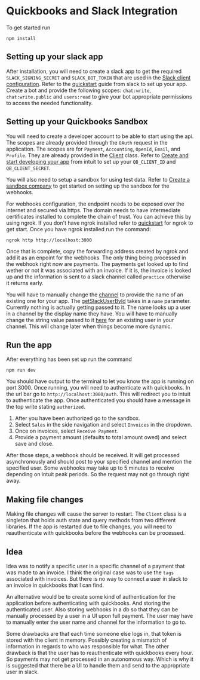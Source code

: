 # Quickbooks and Slack Integration

To get started run
```
npm install
```

## Setting up your slack app
After installation, you will need to create a slack app to get the required `SLACK_SIGNING_SECRET` and `SLACK_BOT_TOKEN` that are used in the [Slack client configuration](./slackClient.config.js). Refer to the [quickstart](https://api.slack.com/start/quickstart) guide from slack to set up your app. Create a bot and provide the following scopes: `chat:write`, `chat:write.public` and `users:read` to give your bot appropriate permissions to access the needed functionality.

## Setting up your Quickbooks Sandbox
You will need to create a developer account to be able to start using the api. The scopes are already provided through the `OAuth` request in the application. The scopes are for `Payment`, `Accounting`, `OpenId`, `Email`, and `Profile`. They are already provided in the [Client](./data-context/Client.js#L28) class. Refer to [Create and start developing your app](https://developer.intuit.com/app/developer/qbo/docs/get-started/start-developing-your-app) from intuit to set up your `QB_CLIENT_ID` and `QB_CLIENT_SECRET`.

You will also need to setup a sandbox for using test data. Refer to [Create a sandbox company](https://developer.intuit.com/app/developer/qbo/docs/develop/sandboxes/manage-your-sandboxes) to get started on setting up the sandbox for the webhooks.

For webhooks configuration, the endpoint needs to be exposed over the internet and secured via https. The domain needs to have intermediate certificates installed to complete the chain of trust. You can achieve this by using ngrok. If you don't have ngrok installed refer to [quickstart](https://ngrok.com/docs/getting-started/) for ngrok to get start. Once you have ngrok installed run the command:
```
ngrok http http://localhost:3000
```
Once that is complete, copy the forwarding address created by ngrok and add it as an enpoint for the webhooks. The only thing being processed in the webhook right now are payments. The payments get looked up to find wether or not it was associated with an invoice. If it is, the invoice is looked up and the information is sent to a slack channel called `practice` otherwise it returns early. 

You will have to manually change the [channel](./data-context/Client.js#L132) to provide the name of an existing one for your app. The [getSlackUserById](./data-context/Client.js#L121) takes in a `name` parameter. Currently nothing is actually getting passed to it. The name looks up a user in a channel by the display name they have. You will have to manually change the string value passed to it [here](./data-context/Client.js#L131) for an existing user in your channel. This will change later when things become more dynamic.

## Run the app

After everything has been set up run the command
```
npm run dev
```
You should have output to the terminal to let you know the app is running on port 3000. Once running, you will need to authenticate with quickbooks. In the url bar go to `http://localhost:3000/auth`. This will redirect you to intuit to authenticate the app. Once authenticated you should have a message in the top write stating `authorized`. 
1. After you have been authorized go to the sandbox. 
2. Select `Sales` in the side navigation and select `Invoices` in the dropdown.
3. Once on invoices, select `Receive Payment`.
4. Provide a payment amount (defaults to total amount owed) and select save and close.

After those steps, a webhook should be received. It will get processed asynchronously and should post to your specified channel and mention the specified user. Some webhooks may take up to 5 minutes to receive depending on intuit peak periods. So the request may not go through right away.

## Making file changes
Making file changes will cause the server to restart. The `Client` class is a singleton that holds auth state and query methods from two different libraries. If the app is restarted due to file changes, you will need to reauthenticate with quickbooks before the webhooks can be processed.

## Idea
Idea was to notify a specific user in a specific channel of a payment that was made to an invoice. I think the original case was to use the `tags` associated with invoices. But there is no way to connect a user in slack to an invoice in quickbooks that I can find. 

An alternative would be to create some kind of authentication for the application before authenticating with quickbooks. And storing the authenticated user. Also storing webhooks in a db so that they can be manually processed by a user in a UI upon full payment. The user may have to manually enter the user name and channel for the information to go to.

Some drawbacks are that each time someone else logs in, that token is stored with the client in memory. Possibly creating a mismatch of information in regards to who was responsible for what. The other drawback is that the user has to reauthenticate with quickbooks every hour. So payments may not get processed in an autonomous way. Which is why it is suggested that there be a UI to handle them and send to the appropriate user in slack. 
